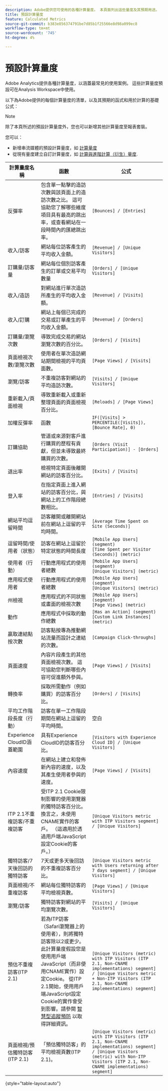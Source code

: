 ```yaml
---
description: Adobe提供您可使用的各種計算量度。 本頁面列出這些量度及其預期用途。
title: 預設計算量度
feature: Calculated Metrics
source-git-commit: b383e856374791be7d85b1f25566e8d98a099ec8
workflow-type: tm+mt
source-wordcount: '745'
ht-degree: 4%

---
```


# 預設計算量度

Adobe Analytics提供各種計算量度，以涵蓋最常見的使用案例。 這些計算量度預設可在Analysis Workspace中使用。

以下為Adobe提供的每個計算量度的清單，以及其預期的函式和用於計算的基礎公式：

>[!NOTE]
>
>除了本頁所述的預設計算量度外，您也可以新增其他計算量度至報表套裝。
>
>您可以：
> * 新增串流媒體的預設計算量度，如 [計算量度](https://experienceleague.adobe.com/docs/media-analytics/using/implementation/variables/calculated-metrics.html)
> * 從現有量度建立自訂計算量度，如 [計算與進階計算（衍生）量度](/help/components/c-calcmetrics/cm-overview.md).



| 計算量度名稱 | 函數 | 公式 |
|---------|----------|---------|
| 反彈率 | 包含單一點擊的造訪次數與該頁面上的造訪次數之比。 這可協助您了解哪些維度項目具有最高的跳出率，或查看網站在一段時間內的匯總跳出率。 | `[Bounces] / [Entries]` |
| 收入/訪客 | 網站每位訪客產生的平均收入金額。 | `[Revenue] / [Unique Visitors]` |
| 訂購量/訪客量 | 網站每位個別訪客產生的訂單或交易平均數量 | `[Orders] / [Unique Visitors]` |
| 收入/造訪 | 對網站進行單次造訪所產生的平均收入金額。 | `[Revenue] / [Visits]` |
| 收入/訂購 | 網站上每個已完成的交易或訂單產生的平均收入金額。 | `[Revenue] / [Orders]` |
| 訂購量/瀏覽次數 | 導致完成交易的網站瀏覽次數的百分比。 | `[Orders] / [Visits]` |
| 頁面檢視次數/瀏覽次數 | 使用者在單次造訪網站期間檢視的平均頁面數。 | `[Page Views] / [Visits]` |
| 瀏覽/訪客 | 不重複訪客對網站的平均造訪次數。 | `[Visits] / [Unique Visitors]` |
| 重新載入/頁面檢視 | 導致重新載入或重新整理頁面的頁面檢視百分比。 | `[Reloads] / [Page Views]` |
| 加權反彈率 | 函數 | `IF([Visits] > PERCENTILE([Visits]), [Bounce Rate], 0)` |
| 訂購協助 | 管道或來源對客戶進行購買的歷程有貢獻，但並未導致最終購買的次數。 | `[Orders (Visit Participation)] - [Orders]` |
| 退出率 | 檢視特定頁面後離開網站的訪客百分比。 | `[Exits] / [Visits]` |
| 登入率 | 在指定頁面上進入網站的訪客百分比，與網站上的工作階段總數相比。 | `[Entries] / [Visits]` |
| 網站平均逗留時間 | 訪客離開或離開網站前在網站上逗留的平均時間。 | `[Average Time Spent on Site (Seconds)]` |
| 逗留時間/使用者（狀態） | 訪客在網站上逗留於特定狀態的時間長度 | `[Mobile App Users] (segment)`<br>`[Time Spent per Visitor (Seconds)] (metric)` |
| 使用者（行動） | 行動應用程式的使用者總數 | `[Mobile App Users] (segment)`<br>`[Unique Visitors] (metric)` |
| 應用程式使用者 | 行動應用程式的使用者總數 | `[Mobile App Users] (segment)`<br>`[Unique Visitors] (metric)` |
| 州檢視 | 應用程式的不同狀態或畫面的檢視次數 | `[Mobile App Users] (segment)`<br>`[Page Views] (metric)` |
| 動作 | 應用程式中採取的動作總數 | `[Has an Action] (segment)`<br>`[Custom Link Instances] (metric)` |
| 贏取連結點按次數 | 訪客點按專為推動網站流量而設計之連結的次數。 | `[Campaign Click-throughs]` |
| 頁面速度 | 內容片段產生的其他頁面檢視次數。 這可協助您判斷哪些內容可促進額外參與。 | `[Page Views] / [Visits]` |
| 轉換率 | 採取所需動作（例如購買）的訪客百分比。 | `[Orders] / [Visits]` |
| 平均工作階段長度（行動） | 訪客在單一工作階段期間在網站上逗留的平均時間。 | 空白 |
| Experience CloudID涵蓋範圍 | 具有Experience CloudID的訪客百分比。 | `[Visitors with Experience Cloud ID] / [Unique Visitors]` |
| 內容速度 | 在網站上建立和發佈新內容的速度，以及其產生使用者參與的速度。 | `[Page Views] / [Visits]` |
| ITP 2.1不重複訪客/不重複訪客 | 受ITP 2.1 Cookie限制影響的使用瀏覽器的獨特訪客百分比。 換言之，未使用CNAME實作的客戶。 （這適用於透過用戶端JavaScript設定Cookie的客戶。） | `[Unique Visitors metric with ITP Visitors segment] / [Unique Visitors]` |
| 獨特訪客/7天後回訪的獨特訪客 | 7天或更多天後回訪的不重複訪客百分比。 | `[Unique Visitors metric with Users returning after 7 days segment] / [Unique Visitors]` |
| 頁面檢視/不重複訪客 | 網站每位獨特訪客的平均檢視頁數。 | `[Page Views] / [Unique Visitors]` |
| 瀏覽/訪客 | 獨特訪客對網站的平均瀏覽次數。 | `[Visits] / [Unique Visitors]` |
| 預估不重複訪客(ITP 2.1) | 若為ITP訪客（Safari瀏覽器上的使用者），則將獨特訪客除以2或更少。 此計算量度假設您是使用用戶端JavaScript（而非使用CNAME實作）設定Cookie。 從ITP 2.1開始，使用用戶端JavaScript設定Cookie的實作會受到影響。請參閱 [智慧型追蹤預防](https://webkit.org/blog/8613/intelligent-tracking-prevention-2-1/) 以取得詳細資訊。 | `[Unique Visitors (metric) with ITP Visitors (ITP 2.1, Non-CNAME implementations) segment] / [Unique Visitors metric + Non-ITP Visitors (ITP 2.1, Non-CNAME implementations) segment]` |
| 頁面檢視/預估獨特訪客(ITP 2.1) | 「預估獨特訪客」的平均檢視頁數(ITP 2.1)。 | `[Unique Visitors (metric) with ITP Visitors (ITP 2.1, Non-CNAME implementations) segment] / [Unique Visitors (metric) with Non-ITP Visitors (ITP 2.1, Non-CNAME implementations) segment]` |

{style="table-layout:auto"}
